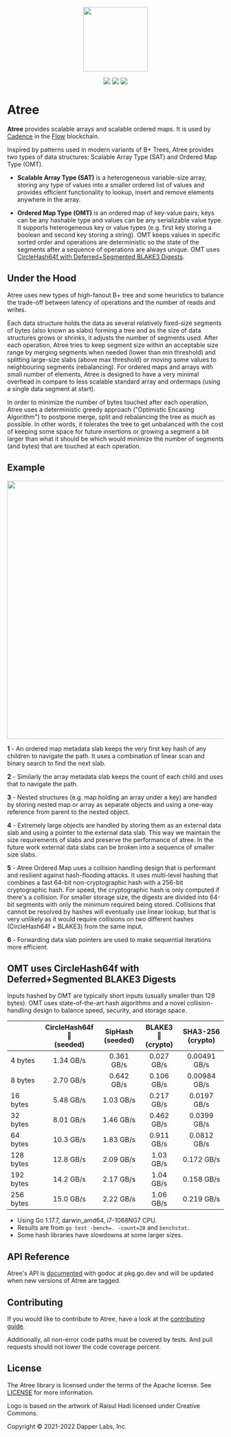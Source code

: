 
<p align="center">
  <img src="https://user-images.githubusercontent.com/33205765/156051157-ebcd2b1d-97ae-4a65-800a-bcca2a12b27b.png" width="150"/>
</p>

<p align="center">
  <a href=https://github.com/onflow/atree/actions?query=workflow%3Aci><img src=https://github.com/onflow/atree/workflows/ci/badge.svg/></a>
  <a href=https://github.com/onflow/atree/actions?query=workflow%3Alinters><img src=https://github.com/onflow/atree/workflows/linters/badge.svg></a>
  <a href=https://github.com/onflow/atree/actions/workflows/codeql-analysis.yml><img src=https://github.com/onflow/atree/actions/workflows/codeql-analysis.yml/badge.svg></a>
</p>

# Atree 

__Atree__ provides scalable arrays and scalable ordered maps.  It is used by [Cadence](https://github.com/onflow/cadence) in the [Flow](https://github.com/onflow/flow-go) blockchain.

Inspired by patterns used in modern variants of B+ Trees, Atree provides two types of data structures: Scalable Array Type (SAT) and Ordered Map Type (OMT).

- __Scalable Array Type (SAT)__ is a heterogeneous variable-size array, storing any type of values into a smaller ordered list of values and provides efficient functionality to lookup, insert and remove elements anywhere in the array.

- __Ordered Map Type (OMT)__ is an ordered map of key-value pairs; keys can be any hashable type and values can be any serializable value type. It supports heterogeneous key or value types (e.g. first key storing a boolean and second key storing a string). OMT keeps values in specific sorted order and operations are deterministic so the state of the segments after a sequence of operations are always unique.  OMT uses [CircleHash64f with Deferred+Segmented BLAKE3 Digests](#omt-uses-circlehash64-with-deferredsegmented-blake3-digests).

## Under the Hood

Atree uses new types of high-fanout B+ tree and some heuristics to balance the trade-off between latency of operations and the number of reads and writes.

Each data structure holds the data as several relatively fixed-size segments of bytes (also known as slabs) forming a tree and as the size of data structures grows or shrinks, it adjusts the number of segments used. After each operation, Atree tries to keep segment size within an acceptable size range by merging segments when needed (lower than min threshold) and splitting large-size slabs (above max threshold) or moving some values to neighbouring segments (rebalancing). For ordered maps and arrays with small number of elements, Atree is designed to have a very minimal overhead in compare to less scalable standard array and ordermaps (using a single data segment at start). 

In order to minimize the number of bytes touched after each operation, Atree uses a deterministic greedy approach ("Optimistic Encasing Algorithm") to postpone merge, split and rebalancing the tree as much as possible. In other words, it tolerates the tree to get unbalanced with the cost of keeping some space for future insertions or growing a segment a bit larger than what it should be which would minimize the number of segments (and bytes) that are touched at each operation.

## Example 

<p align="left">
  <img src="https://raw.githubusercontent.com/onflow/atree/e47e7e8016bd781211c01c6ec423ae9df8a34b72/files/example.jpg" width="600"/>
</p>

**1** - An ordered map metadata slab keeps the very first key hash of any children to navigate the path. It uses a combination of linear scan and binary search to find the next slab.

**2** - Similarly the array metadata slab keeps the count of each child and uses that to navigate the path.

**3** - Nested structures (e.g. map holding an array under a key) are handled by storing nested map or array as separate objects and using a one-way reference from parent to the nested object.

**4** - Extremely large objects are handled by storing them as an external data slab and using a pointer to the external data slab. This way we maintain the size requirements of slabs and preserve the performance of atree. In the future work external data slabs can be broken into a sequence of smaller size slabs. 

**5** - Atree Ordered Map uses a collision handling design that is performant and resilient against hash-flooding attacks. It uses multi-level hashing that combines a fast 64-bit non-cryptographic hash with a 256-bit cryptographic hash. For speed, the cryptographic hash is only computed if there's a collision. For smaller storage size, the digests are divided into 64-bit segments with only the minimum required being stored. Collisions that cannot be resolved by hashes will eventually use linear lookup, but that is very unlikely as it would require collisions on two different hashes (CircleHash64f + BLAKE3) from the same input.

**6** - Forwarding data slab pointers are used to make sequential iterations more efficient.

## OMT uses CircleHash64f with Deferred+Segmented BLAKE3 Digests

Inputs hashed by OMT are typically short inputs (usually smaller than 128 bytes).  OMT uses state-of-the-art hash algorithms and a novel collision-handling design to balance speed, security, and storage space.

|              | CircleHash64f 🏅<br/>(seeded) | SipHash <br/>(seeded) | BLAKE3 🏅<br/>(crypto) | SHA3-256 <br/>(crypto) |
|:-------------|:---:|:---:|:---:|:---:|
| 4 bytes | 1.34 GB/s | 0.361 GB/s | 0.027 GB/s | 0.00491 GB/s |
| 8 bytes | 2.70 GB/s | 0.642 GB/s | 0.106 GB/s | 0.00984 GB/s |
| 16 bytes | 5.48 GB/s | 1.03 GB/s | 0.217 GB/s | 0.0197 GB/s |
| 32 bytes | 8.01 GB/s | 1.46 GB/s | 0.462 GB/s | 0.0399 GB/s |
| 64 bytes | 10.3 GB/s | 1.83 GB/s | 0.911 GB/s | 0.0812 GB/s |
| 128 bytes | 12.8 GB/s | 2.09 GB/s | 1.03 GB/s | 0.172 GB/s |
| 192 bytes | 14.2 GB/s | 2.17 GB/s | 1.04 GB/s | 0.158 GB/s |
| 256 bytes | 15.0 GB/s | 2.22 GB/s | 1.06 GB/s | 0.219 GB/s |

- Using Go 1.17.7, darwin_amd64, i7-1068NG7 CPU.
- Results are from `go test -bench=. -count=20` and `benchstat`.
- Some hash libraries have slowdowns at some larger sizes.

## API Reference

Atree's API is [documented](https://pkg.go.dev/github.com/onflow/atree#section-documentation) with godoc at pkg.go.dev and will be updated when new versions of Atree are tagged.  

## Contributing

If you would like to contribute to Atree, have a look at the [contributing guide](https://github.com/onflow/atree/blob/main/CONTRIBUTING.md).

Additionally, all non-error code paths must be covered by tests.  And pull requests should not lower the code coverage percent.

## License

The Atree library is licensed under the terms of the Apache license. See [LICENSE](LICENSE) for more information.

Logo is based on the artwork of Raisul Hadi licensed under Creative Commons.

Copyright © 2021-2022 Dapper Labs, Inc.
